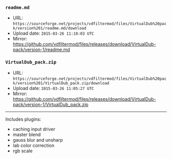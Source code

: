 ### `readme.md`

- URL: `https://sourceforge.net/projects/vdfiltermod/files/VirtualDub%20pack/version%201/readme.md/download`
- Upload date: `2015-03-26 11:10:03 UTC`
- Mirror: https://github.com/vdfiltermod/files/releases/download/VirtualDub-pack/version-1/readme.md


### `VirtualDub_pack.zip`

- URL: `https://sourceforge.net/projects/vdfiltermod/files/VirtualDub%20pack/version%201/VirtualDub_pack.zip/download`
- Upload date: `2015-03-26 11:05:27 UTC`
- Mirror: https://github.com/vdfiltermod/files/releases/download/VirtualDub-pack/version-1/VirtualDub_pack.zip

---

Includes plugins:

*  caching input driver
*  master blend
*  gauss blur and unsharp
*  lab color correction
*  rgb scale
